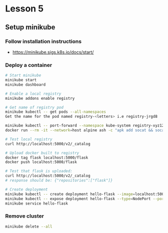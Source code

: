# Lesson 5

## Setup minikube

### Follow installation instructions

* https://minikube.sigs.k8s.io/docs/start/

### Deploy a container

```bash
# Start minikube
minikube start
minikube dashboard

# Enable a local registry
minikube addons enable registry

# Get name of registry pod
minikube kubectl -- get pods --all-namespaces
Get the name for the pod named registry-<letters> i.e registry-jrgd8

minikube kubectl -- port-forward --namespace kube-system registry-xyz123 5000:5000
docker run --rm -it --network=host alpine ash -c "apk add socat && socat TCP-LISTEN:5000,reuseaddr,fork TCP:host.docker.internal:5000"

# Test local registry
curl http://localhost:5000/v2/_catalog

# Upload docker built to registry
docker tag flask localhost:5000/flask
docker push localhost:5000/flask

# Test that flask is uploaded:
curl http://localhost:5000/v2/_catalog
# response should be: {"repositories":["flask"]}

# Create deployment
minikube kubectl -- create deployment hello-flask --image=localhost:5000/flask
minikube kubectl -- expose deployment hello-flask --type=NodePort --port=5000
minikube service hello-flask
```

### Remove cluster

```bash
minikube delete --all
```

